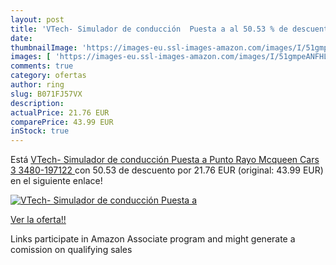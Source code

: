```yaml
---
layout: post
title: 'VTech- Simulador de conducción  Puesta a al 50.53 % de descuento'
date: 
thumbnailImage: 'https://images-eu.ssl-images-amazon.com/images/I/51gmpeANFHL._SL200_.jpg'
images: [ 'https://images-eu.ssl-images-amazon.com/images/I/51gmpeANFHL._SL200_.jpg' ]
comments: true
category: ofertas
author: ring
slug: B071FJ57VX
description:
actualPrice: 21.76 EUR
comparePrice: 43.99 EUR
inStock: true
---
```


Está [VTech- Simulador de conducción  Puesta a Punto Rayo Mcqueen Cars 3  3480-197122 ](https://www.amazon.es/dp/B071FJ57VX/?tag=tolees-21) con 50.53 de descuento por 21.76 EUR (original: 43.99 EUR) en el siguiente enlace!

[![VTech- Simulador de conducción  Puesta a](https://images-eu.ssl-images-amazon.com/images/I/51gmpeANFHL._SL200_.jpg)](https://www.amazon.es/dp/B071FJ57VX/?tag=tolees-21)

[Ver la oferta!!](https://www.amazon.es/dp/B071FJ57VX/?tag=tolees-21)

Links participate in Amazon Associate program and might generate a comission on qualifying sales


